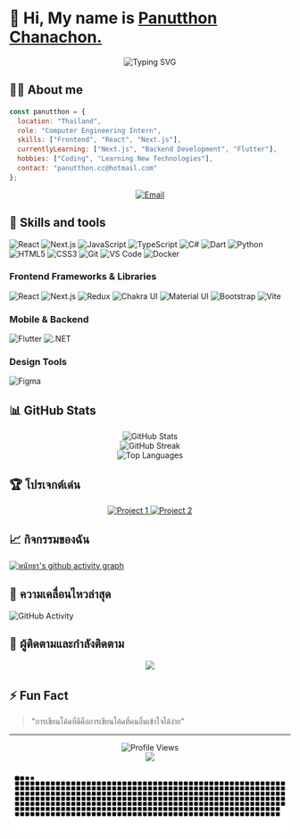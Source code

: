 # 👋 Hi, My name is [Panutthon Chanachon.](https://github.com/panutthon)

<div align="center">
  <img src="https://readme-typing-svg.herokuapp.com?font=Fira+Code&weight=500&size=30&pause=1000&color=2986cc&center=true&vCenter=true&width=600&height=100&lines=Computer+Engineering;Full+Stack+Developer;React+%26+Next.js+Enthusiast;Always+Learning+New+Things" alt="Typing SVG" />
</div>

## 🧑‍💻 About me

```javascript
const panutthon = {
  location: "Thailand",
  role: "Computer Engineering Intern",
  skills: ["Frontend", "React", "Next.js"],
  currentlyLearning: ["Next.js", "Backend Development", "Flutter"],
  hobbies: ["Coding", "Learning New Technologies"],
  contact: "panutthon.cc@hotmail.com"
};
```

<p align="center">
  <a href="mailto:panutthon.cc@hotmail.com">
    <img src="https://img.shields.io/badge/Email-panutthon.cc%40hotmail.com-blue?style=for-the-badge&logo=microsoftoutlook&logoColor=white" alt="Email" />
  </a>
</p>

## 🚀 Skills and tools

<p align="left">
  <img src="https://img.shields.io/badge/React-61DAFB?style=for-the-badge&logo=react&logoColor=black" alt="React" />
  <img src="https://img.shields.io/badge/Next.js-000000?style=for-the-badge&logo=nextdotjs&logoColor=white" alt="Next.js" />
  <img src="https://img.shields.io/badge/JavaScript-F7DF1E?style=for-the-badge&logo=javascript&logoColor=black" alt="JavaScript" />
  <img src="https://img.shields.io/badge/TypeScript-3178C6?style=for-the-badge&logo=typescript&logoColor=white" alt="TypeScript" />
  <img src="https://img.shields.io/badge/C%23-512BD4?style=for-the-badge&logo=csharp&logoColor=white" alt="C#" />
  <img src="https://img.shields.io/badge/Dart-0175C2?style=for-the-badge&logo=dart&logoColor=white" alt="Dart" />
  <img src="https://img.shields.io/badge/Python-3776AB?style=for-the-badge&logo=python&logoColor=white" alt="Python" />
  <img src="https://img.shields.io/badge/HTML5-E34F26?style=for-the-badge&logo=html5&logoColor=white" alt="HTML5" />
  <img src="https://img.shields.io/badge/CSS3-1572B6?style=for-the-badge&logo=css3&logoColor=white" alt="CSS3" />
  <img src="https://img.shields.io/badge/Git-F05032?style=for-the-badge&logo=git&logoColor=white" alt="Git" />
  <img src="https://img.shields.io/badge/VSCode-007ACC?style=for-the-badge&logo=visualstudiocode&logoColor=white" alt="VS Code" />
  <img src="https://img.shields.io/badge/Docker-2496ED?style=for-the-badge&logo=docker&logoColor=white" alt="Docker" />
</p>

### Frontend Frameworks & Libraries
<p align="left">
  <img src="https://img.shields.io/badge/React-61DAFB?style=for-the-badge&logo=react&logoColor=black" alt="React" />
  <img src="https://img.shields.io/badge/Next.js-000000?style=for-the-badge&logo=nextdotjs&logoColor=white" alt="Next.js" />
  <img src="https://img.shields.io/badge/Redux-764ABC?style=for-the-badge&logo=redux&logoColor=white" alt="Redux" />
  <img src="https://img.shields.io/badge/Chakra_UI-319795?style=for-the-badge&logo=chakraui&logoColor=white" alt="Chakra UI" />
  <img src="https://img.shields.io/badge/Material_UI-007FFF?style=for-the-badge&logo=mui&logoColor=white" alt="Material UI" />
  <img src="https://img.shields.io/badge/Bootstrap-7952B3?style=for-the-badge&logo=bootstrap&logoColor=white" alt="Bootstrap" />
  <img src="https://img.shields.io/badge/Vite-646CFF?style=for-the-badge&logo=vite&logoColor=white" alt="Vite" />
</p>

### Mobile & Backend
<p align="left">
  <img src="https://img.shields.io/badge/Flutter-02569B?style=for-the-badge&logo=flutter&logoColor=white" alt="Flutter" />
  <img src="https://img.shields.io/badge/.NET-512BD4?style=for-the-badge&logo=dotnet&logoColor=white" alt=".NET" />
</p>

### Design Tools
<p align="left">
  <img src="https://img.shields.io/badge/Figma-F24E1E?style=for-the-badge&logo=figma&logoColor=white" alt="Figma" />
</p>

## 📊 GitHub Stats

<div align="center">
  <img src="https://github-readme-stats.vercel.app/api?username=panutthon&show_icons=true&theme=tokyonight" alt="GitHub Stats" />
</div>

<div align="center">
  <img src="https://github-readme-streak-stats.herokuapp.com/?user=panutthon&theme=tokyonight" alt="GitHub Streak" />
</div>

<div align="center">
  <img src="https://github-readme-stats.vercel.app/api/top-langs/?username=panutthon&layout=compact&theme=tokyonight" alt="Top Languages" />
</div>

## 🏆 โปรเจกต์เด่น

<div align="center">
  <a href="https://github.com/panutthon/[ชื่อโปรเจกต์ของคุณ]">
    <img src="https://github-readme-stats.vercel.app/api/pin/?username=panutthon&repo=[ชื่อโปรเจกต์ของคุณ]&theme=tokyonight" alt="Project 1" />
  </a>
  <a href="https://github.com/panutthon/[ชื่อโปรเจกต์ของคุณ]">
    <img src="https://github-readme-stats.vercel.app/api/pin/?username=panutthon&repo=[ชื่อโปรเจกต์ของคุณ]&theme=tokyonight" alt="Project 2" />
  </a>
</div>

## 📈 กิจกรรมของฉัน
[![พนัทธร's github activity graph](https://github-readme-activity-graph.vercel.app/graph?username=panutthon&theme=tokyo-night)](https://github.com/panutthon)

## 🔄 ความเคลื่อนไหวล่าสุด

![GitHub Activity](https://github-profile-summary-cards.vercel.app/api/cards/profile-details?username=panutthon&theme=tokyonight)

## 👣 ผู้ติดตามและกำลังติดตาม

<div align="center">
  <img src="https://github-profile-summary-cards.vercel.app/api/cards/productive-time?username=panutthon&theme=tokyonight" />
</div>

## ⚡ Fun Fact

> "การเขียนโค้ดที่ดีคือการเขียนโค้ดที่คนอื่นเข้าใจได้ง่าย"

---

<div align="center">
  <img src="https://komarev.com/ghpvc/?username=panutthon&color=blue&style=for-the-badge" alt="Profile Views" />
</div>

<div align="center">
  <img src="https://capsule-render.vercel.app/api?type=waving&color=gradient&height=100&section=footer" />
</div>

![Snake animation](https://raw.githubusercontent.com/platane/platane/output/github-contribution-grid-snake-dark.svg)
